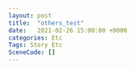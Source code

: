 ```yaml
---
layout: post
title:  "others_test"
date:   2021-02-26 15:00:00 +0000
categories: Etc
Tags: Story Etc
SceneCode: []
---
```

